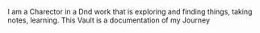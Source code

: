 I am a Charector in a Dnd work that is exploring and finding things, taking notes, learning. This Vault is a documentation of my Journey